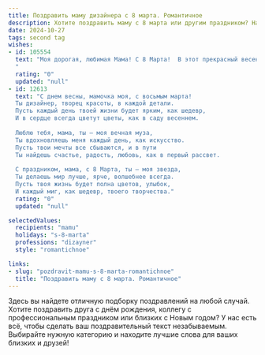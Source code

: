 ```yaml
---
title: Поздравить маму дизайнера с 8 марта. Романтичное
description: Хотите поздравить маму с 8 марта или другим праздником? Наш ИИ создаст незабываемое поздравление, а вы обязательно выделитесь среди других.  
date: 2024-10-27
tags: second tag
wishes:
- id: 105554
  text: "Моя дорогая, любимая Мама! С 8 Марта!  В этот прекрасный весенний день я хочу пожелать тебе всего самого светлого и радостного. Твой талант дизайнера – это волшебство, которое ты даришь миру, наполняя его красотой и гармонией. Пусть твоя жизнь будет такой же яркой и неповторимой, как творения твоих рук.  Пусть любовь, вдохновение и счастье окружают тебя всегда, как нежные лепестки весенних цветов.  Я бесконечно люблю тебя!
  "
  rating: "0"
  updated: "null"
- id: 12613
  text: "С днем весны, мамочка моя, с восьмым марта!
  Ты дизайнер, творец красоты, в каждой детали.
  Пусть каждый день твоей жизни будет ярким, как шедевр,
  И в сердце всегда цветут цветы, как в саду весеннем.
  
  Люблю тебя, мама, ты – моя вечная муза,
  Ты вдохновляешь меня каждый день, как искусство.
  Пусть твои мечты все сбываются, и в пути
  Ты найдешь счастье, радость, любовь, как в первый рассвет.
  
  С праздником, мама, с 8 Марта, ты – моя звезда,
  Ты делаешь мир лучше, ярче, волшебнее всегда.
  Пусть твоя жизнь будет полна цветов, улыбок,
  И каждый миг, как шедевр, твоего творчества."
  rating: "0"
  updated: "null"

selectedValues:
  recipients: "mamu"
  holidays: "s-8-marta"
  professions: "dizayner"
  style: "romantichnoe"

links:
- slug: "pozdravit-mamu-s-8-marta-romantichnoe"
  title: "Поздравить маму с 8 марта. Романтичное"
---
```


Здесь вы найдете отличную подборку поздравлений на любой случай.
Хотите поздравить друга с днём рождения, коллегу с профессиональным праздником или близких с Новым годом? У нас есть всё, чтобы сделать ваш поздравительный текст незабываемым. Выбирайте нужную категорию и находите лучшие слова для ваших близких и друзей!
